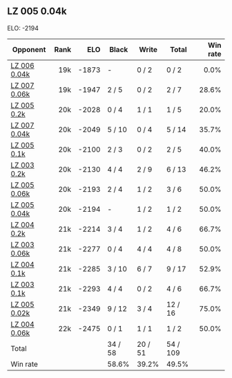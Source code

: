 ## LZ 005 0.04k ##

ELO: -2194

Opponent | Rank | ELO | Black | Write | Total | Win rate
---------|-----:|----:|-------|-------|-------|-------:
[LZ 006 0.04k](LZ%20006%200.04k.md) | 19k | -1873 | - | 0 / 2 | 0 / 2 | 0.0%
[LZ 007 0.06k](LZ%20007%200.06k.md) | 19k | -1947 | 2 / 5 | 0 / 2 | 2 / 7 | 28.6%
[LZ 005 0.2k](LZ%20005%200.2k.md) | 20k | -2028 | 0 / 4 | 1 / 1 | 1 / 5 | 20.0%
[LZ 007 0.04k](LZ%20007%200.04k.md) | 20k | -2049 | 5 / 10 | 0 / 4 | 5 / 14 | 35.7%
[LZ 005 0.1k](LZ%20005%200.1k.md) | 20k | -2100 | 2 / 3 | 0 / 2 | 2 / 5 | 40.0%
[LZ 003 0.2k](LZ%20003%200.2k.md) | 20k | -2130 | 4 / 4 | 2 / 9 | 6 / 13 | 46.2%
[LZ 005 0.06k](LZ%20005%200.06k.md) | 20k | -2193 | 2 / 4 | 1 / 2 | 3 / 6 | 50.0%
[LZ 005 0.04k](LZ%20005%200.04k.md) | 20k | -2194 | - | 1 / 2 | 1 / 2 | 50.0%
[LZ 004 0.2k](LZ%20004%200.2k.md) | 21k | -2214 | 3 / 4 | 1 / 2 | 4 / 6 | 66.7%
[LZ 003 0.06k](LZ%20003%200.06k.md) | 21k | -2277 | 0 / 4 | 4 / 4 | 4 / 8 | 50.0%
[LZ 004 0.1k](LZ%20004%200.1k.md) | 21k | -2285 | 3 / 10 | 6 / 7 | 9 / 17 | 52.9%
[LZ 003 0.1k](LZ%20003%200.1k.md) | 21k | -2293 | 4 / 4 | 0 / 2 | 4 / 6 | 66.7%
[LZ 005 0.02k](LZ%20005%200.02k.md) | 21k | -2349 | 9 / 12 | 3 / 4 | 12 / 16 | 75.0%
[LZ 004 0.06k](LZ%20004%200.06k.md) | 22k | -2475 | 0 / 1 | 1 / 1 | 1 / 2 | 50.0%
Total | | | 34 / 58 | 20 / 51 | 54 / 109 | 
Win rate| | | 58.6% | 39.2% | 49.5% | 
